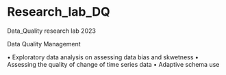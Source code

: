 # Research_lab_DQ
Data_Quality research lab 2023


Data Quality Management

• Exploratory data analysis on assessing data bias and 
  skwetness
• Assessing the quality of change of time series data
• Adaptive schema use

